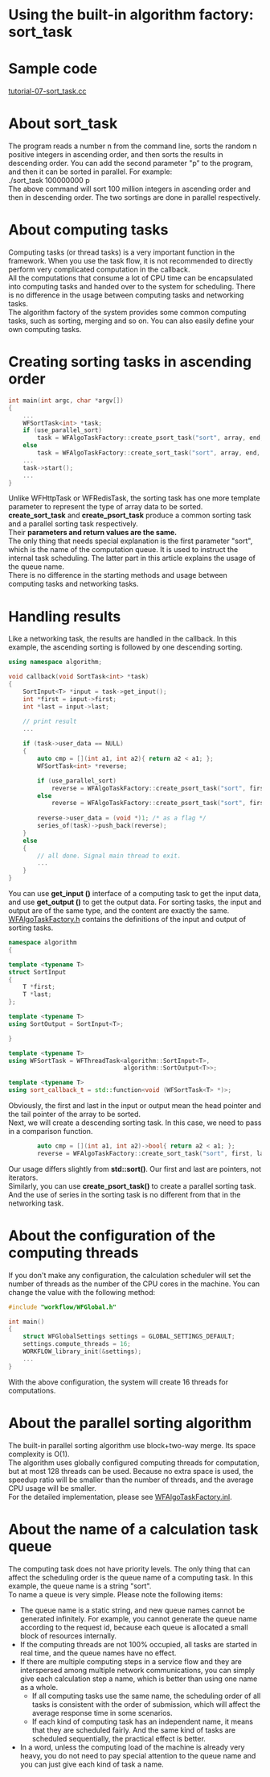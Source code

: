 # Using the built-in algorithm factory: sort\_task

# Sample code

[tutorial-07-sort\_task.cc](/tutorial/tutorial-07-sort_task.cc)

# About sort\_task

The program reads a number n from the command line,  sorts the random n positive integers in ascending order, and then sorts the results in descending order. You can add the second parameter "p” to the program, and then it can be sorted in parallel. For example:  
 ./sort\_task 100000000 p   
The above command will sort 100 million integers in ascending order and then in descending order. The two sortings are done in parallel respectively.

# About computing tasks

Computing tasks (or thread tasks) is a very important function in the framework. When you use the task flow, it is not recommended to directly perform very complicated computation in the callback.   
All the computations that consume a lot of CPU time can be encapsulated into computing tasks and handed over to the system for scheduling. There is no difference in the usage between computing tasks and networking tasks.   
The algorithm factory of the system provides some common computing tasks, such as sorting, merging and so on. You can also easily define your own computing tasks.

# Creating sorting tasks in ascending order 

~~~cpp
int main(int argc, char *argv[])
{
    ...
    WFSortTask<int> *task;
    if (use_parallel_sort)
        task = WFAlgoTaskFactory::create_psort_task("sort", array, end, callback);
    else
        task = WFAlgoTaskFactory::create_sort_task("sort", array, end, callback);
    ...
    task->start();
    ...
}
~~~

Unlike WFHttpTask or WFRedisTask, the sorting task has one more template parameter to represent the type of array data to be sorted.   
**create\_sort\_task** and **create\_psort\_task** produce a common sorting task and a parallel sorting task respectively.   
Their ****parameters and return values are the same.****   
The only thing that needs special explanation is the first parameter "sort", which is the name of the computation queue. It is used to instruct the internal task scheduling. The latter part in this article explains the usage of the queue name.   
There is no difference in the starting methods and usage between computing tasks and networking tasks.

# Handling results

Like a networking task, the results are handled in the callback. In this example, the ascending sorting is followed by one descending sorting.

~~~cpp
using namespace algorithm;

void callback(void SortTask<int> *task)
{
    SortInput<T> *input = task->get_input();
    int *first = input->first;
    int *last = input->last;

    // print result
    ...
    
    if (task->user_data == NULL)
    {
        auto cmp = [](int a1, int a2){ return a2 < a1; };
        WFSortTask<int> *reverse;

        if (use_parallel_sort)
            reverse = WFAlgoTaskFactory::create_psort_task("sort", first, last, cmp, callback);
        else
            reverse = WFAlgoTaskFactory::create_psort_task("sort", first, last, cmp, callback);
            
        reverse->user_data = (void *)1; /* as a flag */
        series_of(task)->push_back(reverse);
    }
    else
    {
        // all done. Signal main thread to exit.
        ... 
    }
}
~~~

You can use **get\_input ()** interface of a computing task to get the input data, and use **get\_output ()** to get the output data. For sorting tasks, the input and output are of the same type, and the content are exactly the same.   
[WFAlgoTaskFactory.h](/src/factory/WFAlgoTaskFactory.h) contains the definitions of the input and output of sorting tasks.

~~~cpp
namespace algorithm
{

template <typename T>
struct SortInput
{
    T *first;
    T *last;
};

template <typename T>
using SortOutput = SortInput<T>;

}

template <typename T>
using WFSortTask = WFThreadTask<algorithm::SortInput<T>,
                                algorithm::SortOutput<T>>;

template <typename T>
using sort_callback_t = std::function<void (WFSortTask<T> *)>;

~~~

Obviously, the first and last in the input or output mean the head pointer and the tail pointer of the array to be sorted.   
Next, we will create a descending sorting task. In this case, we need to pass in a comparison function.

~~~cpp
        auto cmp = [](int a1, int a2)->bool{ return a2 < a1; };
        reverse = WFAlgoTaskFactory::create_sort_task("sort", first, last, cmp, callback);
~~~

Our usage differs slightly from **std::sort()**. Our first and last are pointers, not iterators.   
Similarly, you can use **create\_psort\_task()** to create a parallel sorting task. And the use of series in the sorting task is no different from that in the networking task.

# About the configuration of the computing threads

If you don't make any configuration, the calculation scheduler will set the number of threads as the number of the CPU cores in the machine. You can change the value with the following method:

~~~cpp
#include "workflow/WFGlobal.h"

int main()
{
    struct WFGlobalSettings settings = GLOBAL_SETTINGS_DEFAULT;
    settings.compute_threads = 16;
    WORKFLOW_library_init(&settings);
    ...
}
~~~

With the above configuration, the system will create 16 threads for computations.

# About the parallel sorting algorithm

The built-in parallel sorting algorithm use block+two-way merge. Its space complexity is O(1).   
The algorithm uses globally configured computing threads for computation, but at most 128 threads can be used. Because no extra space is used, the speedup ratio will be smaller than the number of threads, and the average CPU usage will be smaller.   
For the detailed implementation, please see [WFAlgoTaskFactory.inl](/src/factory/WFAlgoTaskFactory.inl).

# About the name of a calculation task queue

The computing task does not have priority levels. The only thing that can affect the scheduling order is the queue name of a computing task. In this example, the queue name is a string "sort".   
To name a queue is very simple. Please note the following items:

* The queue name is a static string, and new queue names cannot be generated infinitely. For example, you cannot generate the queue name according to the request id, because each queue is allocated a small block of resources internally.
* If the computing threads are not 100% occupied, all tasks are started in real time, and the queue names have no effect.
* If there are multiple computing steps in a service flow and they are interspersed among multiple network communications, you can simply give each calculation step a name, which is better than using one name as a whole.
  * If all computing tasks use the same name, the scheduling order of all tasks is consistent with the  order of submission, which will affect the average response time in some scenarios.
  * If each kind of computing task has an independent name, it means that they are scheduled fairly. And the same kind of tasks are scheduled sequentially, the practical effect is better.
* In a word, unless the computing load of the machine is already very heavy, you do not need to pay special attention to the queue name and you can just give each kind of task a name.
